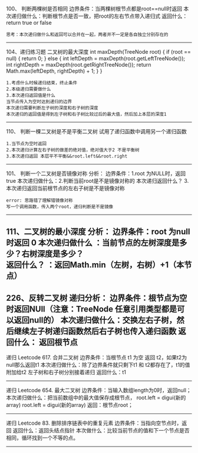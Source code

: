 100、 判断两棵树是否相同
    边界条件：当两棵树根节点都是root==null时返回
    本次递归做什么：判断根节点是否一致，把root的左右节点带入递归式
    返回什么：return true or false
    
    思考：本次递归做什么和返回可以合并在一起，两者并不一定是各自独立分别存在的
--------------------------------------------------------------
104、递归练习题 二叉树的最大深度
 int maxDepth(TreeNode root) {
        if (root == null) {
            return 0;
        } else {
            int leftDepth = maxDepth(root.getLeftTreeNode());
            int rightDepth = maxDepth(root.getRightTreeNode());
            return Math.max(leftDepth, rightDepth) + 1;
        }
    }
    
    1.考虑什么时候递归结束，终止条件
    2.本级递归需要做什么
    3.本次递归返回值是什么
    当节点传入为空时达到递归的边界
    本次递归需要判断左子树的深度和右子树的深度
    本次递归的返回值是得到左子树和右子树比较过后的最大值，然后加上本层的深度1 
-------------------------------------------------------------
110、 判断一棵二叉树是不是平衡二叉树
    试用了递归函数中调用另一个递归函数
    
    1.当节点为空时返回
    2.本次递归计算左右子树的做差的绝对值，绝对值大于2 不是平衡树
    3.本次递归返回 本层平不平衡&&root.left&&root.right
--------------------------------------------------------------
101、 判断一个二叉树是否镜像对称
    分析：
    边界条件：1.root 为NULL时，返回true
    本次递归做什么：2.判断当前root是不是镜像对称的
    本次递归返回什么？ 3.本次递归返回当前根节点的左右子树是不是镜像对称
    
    error: 思路错了理解错镜像对称
    写一个调用函数，传入两个root，递归判断是不是镜像
---------------------------------------------------------------
111、二叉树的最小深度
    分析：
    边界条件：root 为null时返回 0
    本次递归做什么 ：当前节点的左树深度是多少？右树深度是多少？    
    返回什么？ ：返回Math.min（左树，右树）+1（本节点）
---------------------------------------------------------------
226、反转二叉树
    递归分析：
    边界条件：根节点为空时返回NUll（注意：TreeNode 任意引用类型都是可以返回null的）
    本次递归做什么：交换左右子树，然后继续左子树递归函数然后右子树也传入递归函数
    返回什么： 返回根节点    
--------------------------------------------------------------

递归 Leetcode 617. 合并二叉树
    边界条件：当根节点 t1 为空 返回 t2，如果t2为null那么返回t1
    本次递归做什么：除了边界条件就只剩下t1 和 t2都存在了，t1的值附加给t2
                左子树和右子树分别接着递归
    返回什么：t1
    
--------------------------------------------------------------

递归 Leetcode 654. 最大二叉树
    边界条件：当输入数组length为0时，返回null；
    本次递归做什么：把当前数组中的最大值保存成根节点，
                  root.left = digui(新的array)
                  root.left = digui(新的array)
    返回：根节点root；

--------------------------------------------------------------

递归 Leetcode 83. 删除排序链表中的重复元素
    边界条件：当指向空节点时，返回
    返回什么：返回头结点指针
    本次做什么：比较当前节点的值和下一个节点是否相同，循环找到一个不等的点。

--------------------------------------------------------------
